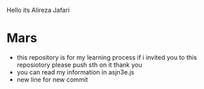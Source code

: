 Hello its Alireza Jafari 
# Mars
- this repository is for my learning process if i invited you to this reposiotory please push sth on it 
thank you 
- you can read my information in asjn3e.js
- new line for new commit
